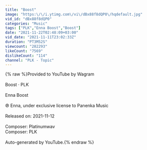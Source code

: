 ```yaml
---
title: "Boost"
image: "https:\/\/i.ytimg.com\/vi\/dBx88f8dQP0\/hqdefault.jpg"
vid_id: "dBx88f8dQP0"
categories: "Music"
tags: ["PLK","Enna Boost","Boost"]
date: "2021-11-22T02:48:09+03:00"
vid_date: "2021-11-11T23:02:33Z"
duration: "PT3M52S"
viewcount: "282293"
likeCount: "7569"
dislikeCount: "114"
channel: "PLK - Topic"
---
```

{% raw %}Provided to YouTube by Wagram<br /><br />Boost · PLK<br /><br />Enna Boost<br /><br />℗ Enna, under exclusive license to Panenka Music<br /><br />Released on: 2021-11-12<br /><br />Composer: Platinumwav<br />Composer: PLK<br /><br />Auto-generated by YouTube.{% endraw %}
